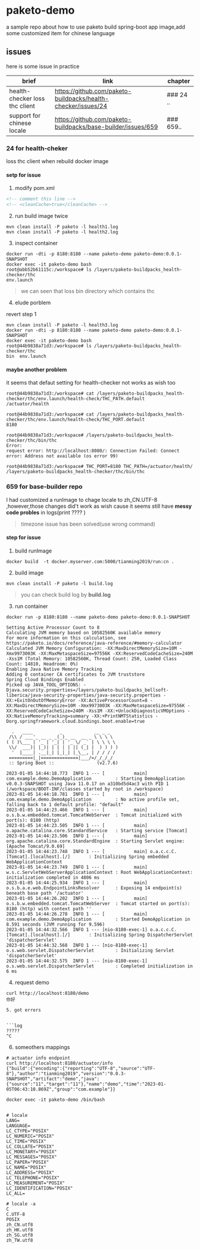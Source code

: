 # paketo-demo


a sample repo about how to use paketo build spring-boot app image,add some customized item for chinese language

## issues


here is some issue in practice

|brief|link|chapter|
|------|-------|---|
| health-checker loss thc client| <https://github.com/paketo-buildpacks/health-checker/issues/24> | ### 24 ..|
| support for chinese locale | <https://github.com/paketo-buildpacks/base-builder/issues/659> | ### 659..|

### 24 for health-cheker

loss thc client when rebuild docker image

#### setp for issue

1. modify pom.xml

```xml
<!-- comment this line -->
<!-- <cleanCache>true</cleanCache> -->
```

2. run build image  twice

```shell
mvn clean install -P paketo -l health1.log
mvn clean install -P paketo -l health2.log
```

3. inspect container
```
docker run -dti -p 8180:8180 --name paketo-demo paketo-demo:0.0.1-SNAPSHOT
docker exec -it paketo-demo bash
root@abb52b61115c:/workspace# ls /layers/paketo-buildpacks_health-checker/thc
env.launch
```
> we can seen that loss bin directory which contains thc

4. elude porblem

revert step 1

```shell
mvn clean install -P paketo -l health3.log
docker run -dti -p 8180:8180 --name paketo-demo paketo-demo:0.0.1-SNAPSHOT
docker exec -it paketo-demo bash
root@44b9838a71d3:/workspace# ls /layers/paketo-buildpacks_health-checker/thc
bin  env.launch
```

#### maybe another problem

it seems that defaut setting for health-checker not works as wish too

```shell
root@44b9838a71d3:/workspace# cat /layers/paketo-buildpacks_health-checker/thc/env.launch/health-check/THC_PATH.default
/actuator/health

root@44b9838a71d3:/workspace# cat /layers/paketo-buildpacks_health-checker/thc/env.launch/health-check/THC_PORT.default
8180

root@44b9838a71d3:/workspace# /layers/paketo-buildpacks_health-checker/thc/bin/thc
Error:
request error: http://localhost:8080/: Connection Failed: Connect error: Address not available (os error 99)

root@44b9838a71d3:/workspace# THC_PORT=8180 THC_PATH=/actuator/health/ /layers/paketo-buildpacks_health-checker/thc/bin/thc
```


### 659 for base-builder repo

I had customized a runImage to chage locale to zh_CN.UTF-8 ,however,those changes did't work as wish cause it seems still have  **messy code probles** in logs(print ???? )

> timezone issue has been solved(use wrong command)


#### step for issue

1. build runImage

```shell
docker build  -t docker.myserver.com:5000/tianming2019/run:cn .
```

2. build image

```shell
mvn clean install -P paketo -l build.log
```

> you can check build log  by **build.log**

3. run container

```shell
docker run -p 8180:8180 --name paketo-demo paketo-demo:0.0.1-SNAPSHOT

Setting Active Processor Count to 8
Calculating JVM memory based on 10582560K available memory
For more information on this calculation, see https://paketo.io/docs/reference/java-reference/#memory-calculator
Calculated JVM Memory Configuration: -XX:MaxDirectMemorySize=10M -Xmx9973003K -XX:MaxMetaspaceSize=97556K -XX:ReservedCodeCacheSize=240M -Xss1M (Total Memory: 10582560K, Thread Count: 250, Loaded Class Count: 14810, Headroom: 0%)
Enabling Java Native Memory Tracking
Adding 0 container CA certificates to JVM truststore
Spring Cloud Bindings Enabled
Picked up JAVA_TOOL_OPTIONS: -Djava.security.properties=/layers/paketo-buildpacks_bellsoft-liberica/java-security-properties/java-security.properties -XX:+ExitOnOutOfMemoryError -XX:ActiveProcessorCount=8 -XX:MaxDirectMemorySize=10M -Xmx9973003K -XX:MaxMetaspaceSize=97556K -XX:ReservedCodeCacheSize=240M -Xss1M -XX:+UnlockDiagnosticVMOptions -XX:NativeMemoryTracking=summary -XX:+PrintNMTStatistics -Dorg.springframework.cloud.bindings.boot.enable=true

  .   ____          _            __ _ _
 /\\ / ___'_ __ _ _(_)_ __  __ _ \ \ \ \
( ( )\___ | '_ | '_| | '_ \/ _` | \ \ \ \
 \\/  ___)| |_)| | | | | || (_| |  ) ) ) )
  '  |____| .__|_| |_|_| |_\__, | / / / /
 =========|_|==============|___/=/_/_/_/
 :: Spring Boot ::                (v2.7.6)

2023-01-05 14:44:18.773  INFO 1 --- [           main] com.example.demo.DemoApplication         : Starting DemoApplication v0.0.3-SNAPSHOT using Java 11.0.17 on a310bd5d4ac3 with PID 1 (/workspace/BOOT-INF/classes started by root in /workspace)
2023-01-05 14:44:18.781  INFO 1 --- [           main] com.example.demo.DemoApplication         : No active profile set, falling back to 1 default profile: "default"
2023-01-05 14:44:23.466  INFO 1 --- [           main] o.s.b.w.embedded.tomcat.TomcatWebServer  : Tomcat initialized with port(s): 8180 (http)
2023-01-05 14:44:23.505  INFO 1 --- [           main] o.apache.catalina.core.StandardService   : Starting service [Tomcat]
2023-01-05 14:44:23.506  INFO 1 --- [           main] org.apache.catalina.core.StandardEngine  : Starting Servlet engine: [Apache Tomcat/9.0.69]
2023-01-05 14:44:23.748  INFO 1 --- [           main] o.a.c.c.C.[Tomcat].[localhost].[/]       : Initializing Spring embedded WebApplicationContext
2023-01-05 14:44:23.749  INFO 1 --- [           main] w.s.c.ServletWebServerApplicationContext : Root WebApplicationContext: initialization completed in 4806 ms
2023-01-05 14:44:25.934  INFO 1 --- [           main] o.s.b.a.e.web.EndpointLinksResolver      : Exposing 14 endpoint(s) beneath base path '/actuator'
2023-01-05 14:44:26.202  INFO 1 --- [           main] o.s.b.w.embedded.tomcat.TomcatWebServer  : Tomcat started on port(s): 8180 (http) with context path ''
2023-01-05 14:44:26.278  INFO 1 --- [           main] com.example.demo.DemoApplication         : Started DemoApplication in 8.591 seconds (JVM running for 9.596)
2023-01-05 14:44:32.566  INFO 1 --- [nio-8180-exec-1] o.a.c.c.C.[Tomcat].[localhost].[/]       : Initializing Spring DispatcherServlet 'dispatcherServlet'
2023-01-05 14:44:32.568  INFO 1 --- [nio-8180-exec-1] o.s.web.servlet.DispatcherServlet        : Initializing Servlet 'dispatcherServlet'
2023-01-05 14:44:32.575  INFO 1 --- [nio-8180-exec-1] o.s.web.servlet.DispatcherServlet        : Completed initialization in 6 ms
```


4. request demo

```shell
curl http://localhost:8180/demo
你好

5. got errors


```log
?????
^C
```

6. someothers mappings

```shell
# actuator info endpoint
curl http://localhost:8180/actuator/info
{"build":{"encoding":{"reporting":"UTF-8","source":"UTF-8"},"author":"tianming2019","version":"0.0.3-SNAPSHOT","artifact":"demo","java":{"source":"11","target":"11"},"name":"demo","time":"2023-01-05T06:43:10.869Z","group":"com.example"}}

docker exec -it paketo-demo /bin/bash


# locale
LANG=
LANGUAGE=
LC_CTYPE="POSIX"
LC_NUMERIC="POSIX"
LC_TIME="POSIX"
LC_COLLATE="POSIX"
LC_MONETARY="POSIX"
LC_MESSAGES="POSIX"
LC_PAPER="POSIX"
LC_NAME="POSIX"
LC_ADDRESS="POSIX"
LC_TELEPHONE="POSIX"
LC_MEASUREMENT="POSIX"
LC_IDENTIFICATION="POSIX"
LC_ALL=

# locale -a
C
C.UTF-8
POSIX
zh_CN.utf8
zh_HK.utf8
zh_SG.utf8
zh_TW.utf8
```


